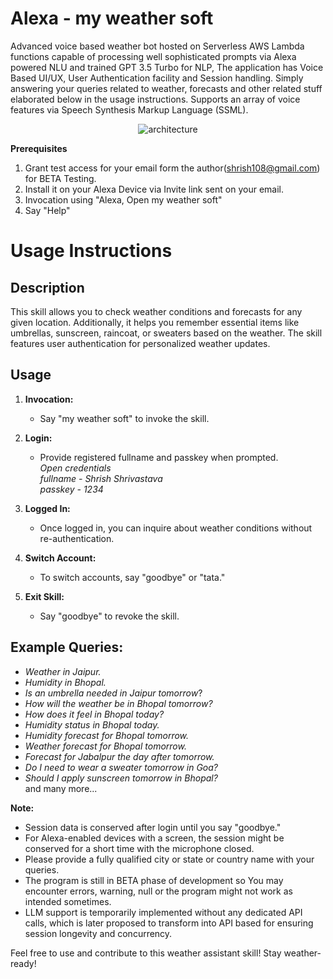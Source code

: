 # Alexa - my weather soft
Advanced voice based weather bot hosted on Serverless AWS Lambda functions capable of processing well sophisticated prompts via Alexa powered NLU and trained GPT  3.5 Turbo for NLP, The application has Voice Based UI/UX, User Authentication facility and Session handling. Simply answering your queries related to weather, forecasts and other related stuff elaborated below in the usage instructions. Supports an array of voice features via Speech Synthesis Markup Language (SSML).

<p align="center"><img src="https://res.cloudinary.com/djjbjnrgl/image/upload/v1701933352/my_weather_soft.drawio_jtcehf.svg" alt="architecture"></p>

**Prerequisites**
1. Grant test access for your email form the author(shrish108@gmail.com) for BETA Testing.
2. Install it on your Alexa Device via Invite link sent on your email.
3. Invocation using "Alexa, Open my weather soft"
4. Say "Help"

# Usage Instructions

## Description

This skill allows you to check weather conditions and forecasts for any given location. Additionally, it helps you remember essential items like umbrellas, sunscreen, raincoat, or sweaters based on the weather. The skill features user authentication for personalized weather updates.

## Usage

1. **Invocation:**
   - Say "my weather soft" to invoke the skill.

2. **Login:**
   - Provide registered fullname and passkey when prompted.<br>
_Open credentials<br>
fullname - Shrish Shrivastava<br>
passkey - 1234<br>_

3. **Logged In:**
   - Once logged in, you can inquire about weather conditions without re-authentication.

4. **Switch Account:**
   - To switch accounts, say "goodbye" or "tata."

5. **Exit Skill:**
   - Say "goodbye" to revoke the skill.

## Example Queries:

- _Weather in Jaipur._
- _Humidity in Bhopal._
- _Is an umbrella needed in Jaipur tomorrow_?
- _How will the weather be in Bhopal tomorrow?_
- _How does it feel in Bhopal today?_
- _Humidity status in Bhopal today._
- _Humidity forecast for Bhopal tomorrow._
- _Weather forecast for Bhopal tomorrow._
- _Forecast for Jabalpur the day after tomorrow._
- _Do I need to wear a sweater tomorrow in Goa?_
- _Should I apply sunscreen tomorrow in Bhopal?_
  <br>and many more...

**Note:**
- Session data is conserved after login until you say "goodbye."
- For Alexa-enabled devices with a screen, the session might be conserved for a short time with the microphone closed.
- Please provide a fully qualified city or state or country name with your queries.
- The program is still in BETA phase of development so You may encounter errors, warning, null or the program might not work as intended sometimes.
- LLM support is temporarily implemented without any dedicated API calls, which is later proposed to transform into API based for ensuring session longevity and concurrency.

Feel free to use and contribute to this weather assistant skill! Stay weather-ready!



